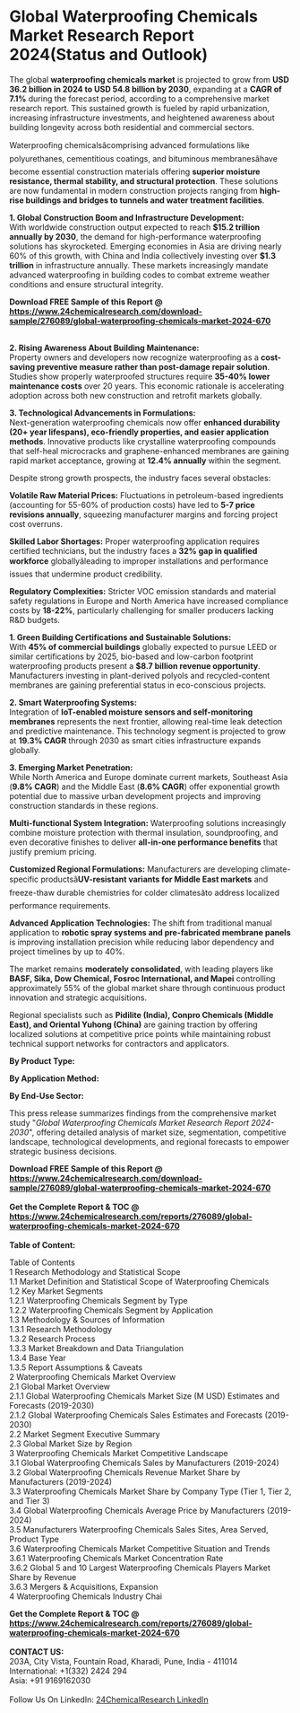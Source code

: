 <h1>Global Waterproofing Chemicals Market Research Report 2024(Status and Outlook)</h1><p>The global <strong>waterproofing chemicals market</strong> is projected to grow from <strong>USD 36.2 billion in 2024 to USD 54.8 billion by 2030</strong>, expanding at a <strong>CAGR of 7.1%</strong> during the forecast period, according to a comprehensive market research report. This sustained growth is fueled by rapid urbanization, increasing infrastructure investments, and heightened awareness about building longevity across both residential and commercial sectors.</p><p>Waterproofing chemicalsâcomprising advanced formulations like polyurethanes, cementitious coatings, and bituminous membranesâhave become essential construction materials offering <strong>superior moisture resistance, thermal stability, and structural protection</strong>. These solutions are now fundamental in modern construction projects ranging from <strong>high-rise buildings and bridges to tunnels and water treatment facilities</strong>.</p><p><strong>1. Global Construction Boom and Infrastructure Development:</strong><br>
With worldwide construction output expected to reach <strong>$15.2 trillion annually by 2030</strong>, the demand for high-performance waterproofing solutions has skyrocketed. Emerging economies in Asia are driving nearly 60% of this growth, with China and India collectively investing over <strong>$1.3 trillion</strong> in infrastructure annually. These markets increasingly mandate advanced waterproofing in building codes to combat extreme weather conditions and ensure structural integrity.</p><div><b>Download FREE Sample of this Report @ 
            <a href="https://www.24chemicalresearch.com/download-sample/276089/global-waterproofing-chemicals-market-2024-670">
            https://www.24chemicalresearch.com/download-sample/276089/global-waterproofing-chemicals-market-2024-670</a></b></div><br><p><strong>2. Rising Awareness About Building Maintenance:</strong><br>
Property owners and developers now recognize waterproofing as a <strong>cost-saving preventive measure rather than post-damage repair solution</strong>. Studies show properly waterproofed structures require <strong>35-40% lower maintenance costs</strong> over 20 years. This economic rationale is accelerating adoption across both new construction and retrofit markets globally.</p><p><strong>3. Technological Advancements in Formulations:</strong><br>
Next-generation waterproofing chemicals now offer <strong>enhanced durability (20+ year lifespans), eco-friendly properties, and easier application methods</strong>. Innovative products like crystalline waterproofing compounds that self-heal microcracks and graphene-enhanced membranes are gaining rapid market acceptance, growing at <strong>12.4% annually</strong> within the segment.</p><p>Despite strong growth prospects, the industry faces several obstacles:</p><p><strong>Volatile Raw Material Prices:</strong> Fluctuations in petroleum-based ingredients (accounting for 55-60% of production costs) have led to <strong>5-7 price revisions annually</strong>, squeezing manufacturer margins and forcing project cost overruns.</p><p><strong>Skilled Labor Shortages:</strong> Proper waterproofing application requires certified technicians, but the industry faces a <strong>32% gap in qualified workforce</strong> globallyâleading to improper installations and performance issues that undermine product credibility.</p><p><strong>Regulatory Complexities:</strong> Stricter VOC emission standards and material safety regulations in Europe and North America have increased compliance costs by <strong>18-22%</strong>, particularly challenging for smaller producers lacking R&amp;D budgets.</p><p><strong>1. Green Building Certifications and Sustainable Solutions:</strong><br>
With <strong>45% of commercial buildings</strong> globally expected to pursue LEED or similar certifications by 2025, bio-based and low-carbon footprint waterproofing products present a <strong>$8.7 billion revenue opportunity</strong>. Manufacturers investing in plant-derived polyols and recycled-content membranes are gaining preferential status in eco-conscious projects.</p><p><strong>2. Smart Waterproofing Systems:</strong><br>
Integration of <strong>IoT-enabled moisture sensors and self-monitoring membranes</strong> represents the next frontier, allowing real-time leak detection and predictive maintenance. This technology segment is projected to grow at <strong>19.3% CAGR</strong> through 2030 as smart cities infrastructure expands globally.</p><p><strong>3. Emerging Market Penetration:</strong><br>
While North America and Europe dominate current markets, Southeast Asia (<strong>9.8% CAGR</strong>) and the Middle East (<strong>8.6% CAGR</strong>) offer exponential growth potential due to massive urban development projects and improving construction standards in these regions.</p><p><strong>Multi-functional System Integration:</strong> Waterproofing solutions increasingly combine moisture protection with thermal insulation, soundproofing, and even decorative finishes to deliver <strong>all-in-one performance benefits</strong> that justify premium pricing.</p><p><strong>Customized Regional Formulations:</strong> Manufacturers are developing climate-specific productsâ<strong>UV-resistant variants for Middle East markets</strong> and freeze-thaw durable chemistries for colder climatesâto address localized performance requirements.</p><p><strong>Advanced Application Technologies:</strong> The shift from traditional manual application to <strong>robotic spray systems and pre-fabricated membrane panels</strong> is improving installation precision while reducing labor dependency and project timelines by up to 40%.</p><p>The market remains <strong>moderately consolidated</strong>, with leading players like <strong>BASF, Sika, Dow Chemical, Fosroc International, and Mapei</strong> controlling approximately 55% of the global market share through continuous product innovation and strategic acquisitions.</p><p>Regional specialists such as <strong>Pidilite (India), Conpro Chemicals (Middle East), and Oriental Yuhong (China)</strong> are gaining traction by offering localized solutions at competitive price points while maintaining robust technical support networks for contractors and applicators.</p><p><strong>By Product Type:</strong></p><p><strong>By Application Method:</strong></p><p><strong>By End-Use Sector:</strong></p><p>This press release summarizes findings from the comprehensive market study "<em>Global Waterproofing Chemicals Market Research Report 2024-2030</em>", offering detailed analysis of market size, segmentation, competitive landscape, technological developments, and regional forecasts to empower strategic business decisions.</p><div><b>Download FREE Sample of this Report @ 
            <a href="https://www.24chemicalresearch.com/download-sample/276089/global-waterproofing-chemicals-market-2024-670">
            https://www.24chemicalresearch.com/download-sample/276089/global-waterproofing-chemicals-market-2024-670</a></b></div><br><div><b>Get the Complete Report & TOC @ 
            <a href="https://www.24chemicalresearch.com/reports/276089/global-waterproofing-chemicals-market-2024-670">
            https://www.24chemicalresearch.com/reports/276089/global-waterproofing-chemicals-market-2024-670</a></b></div><br>
            <b>Table of Content:</b><p>Table of Contents<br />
1 Research Methodology and Statistical Scope<br />
1.1 Market Definition and Statistical Scope of Waterproofing Chemicals<br />
1.2 Key Market Segments<br />
1.2.1 Waterproofing Chemicals Segment by Type<br />
1.2.2 Waterproofing Chemicals Segment by Application<br />
1.3 Methodology & Sources of Information<br />
1.3.1 Research Methodology<br />
1.3.2 Research Process<br />
1.3.3 Market Breakdown and Data Triangulation<br />
1.3.4 Base Year<br />
1.3.5 Report Assumptions & Caveats<br />
2 Waterproofing Chemicals Market Overview<br />
2.1 Global Market Overview<br />
2.1.1 Global Waterproofing Chemicals Market Size (M USD) Estimates and Forecasts (2019-2030)<br />
2.1.2 Global Waterproofing Chemicals Sales Estimates and Forecasts (2019-2030)<br />
2.2 Market Segment Executive Summary<br />
2.3 Global Market Size by Region<br />
3 Waterproofing Chemicals Market Competitive Landscape<br />
3.1 Global Waterproofing Chemicals Sales by Manufacturers (2019-2024)<br />
3.2 Global Waterproofing Chemicals Revenue Market Share by Manufacturers (2019-2024)<br />
3.3 Waterproofing Chemicals Market Share by Company Type (Tier 1, Tier 2, and Tier 3)<br />
3.4 Global Waterproofing Chemicals Average Price by Manufacturers (2019-2024)<br />
3.5 Manufacturers Waterproofing Chemicals Sales Sites, Area Served, Product Type<br />
3.6 Waterproofing Chemicals Market Competitive Situation and Trends<br />
3.6.1 Waterproofing Chemicals Market Concentration Rate<br />
3.6.2 Global 5 and 10 Largest Waterproofing Chemicals Players Market Share by Revenue<br />
3.6.3 Mergers & Acquisitions, Expansion<br />
4 Waterproofing Chemicals Industry Chai</p><div><b>Get the Complete Report & TOC @ 
            <a href="https://www.24chemicalresearch.com/reports/276089/global-waterproofing-chemicals-market-2024-670">
            https://www.24chemicalresearch.com/reports/276089/global-waterproofing-chemicals-market-2024-670</a></b></div><br><b>CONTACT US:</b><br>
            203A, City Vista, Fountain Road, Kharadi, Pune, India - 411014<br>
            International: +1(332) 2424 294<br>
            Asia: +91 9169162030 <br><br>
            Follow Us On LinkedIn: <a href="https://www.linkedin.com/company/24chemicalresearch/">24ChemicalResearch LinkedIn</a>